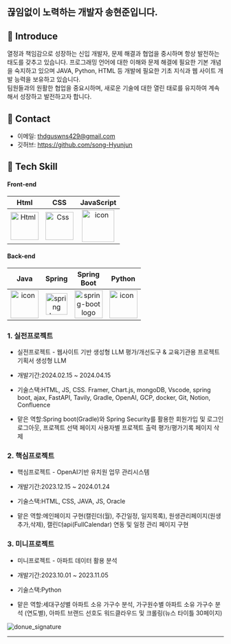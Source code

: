 ## 끊임없이 노력하는 개발자 송현준입니다.

## :pushpin: Introduce
  열정과 책임감으로 성장하는 신입 개발자, 문제 해결과 협업을 중시하며 항상 발전하는 태도를 갖추고 있습니다. 
  프로그래밍 언어에 대한 이해와 문제 해결에 필요한 기본 개념을 숙지하고 있으며 JAVA, Python, HTML 등 개발에 필요한 기초 지식과 웹 사이트 개발 능력을 보유하고 있습니다.  
  팀원들과의 원활한 협업을 중요시하며, 새로운 기술에 대한 열린 태로를 유지하여 계속해서 성장하고 발전하고자 합니다. 

## :pushpin: Contact
- 이메일: thdguswns429@gmail.com
- 깃허브: https://github.com/song-Hyunjun

## :pushpin: Tech Skill
#### Front-end
| Html | CSS | JavaScript |
| :---: | :---: | :---: |
| <img alt="Html" src ="https://upload.wikimedia.org/wikipedia/commons/thumb/6/61/HTML5_logo_and_wordmark.svg/440px-HTML5_logo_and_wordmark.svg.png" width="65" height="65" /> | <img alt="Css" src ="https://upload.wikimedia.org/wikipedia/commons/d/d5/CSS3_logo_and_wordmark.svg" width="65" height="65" /> | <img src="https://techstack-generator.vercel.app/js-icon.svg" alt="icon" width="75" height="75" /> |

#### Back-end
| Java | Spring | Spring<br>Boot | Python |
| :---: | :---: | :---: | :---: |
| <img src="https://techstack-generator.vercel.app/java-icon.svg" alt="icon" width="65" height="65" /> | <img alt="spring logo" src="https://www.vectorlogo.zone/logos/springio/springio-icon.svg" height="50" width="50" > | <img alt="spring-boot logo" src="https://t1.daumcdn.net/cfile/tistory/27034D4F58E660F616" width="65" height="65" > | <img src="https://techstack-generator.vercel.app/python-icon.svg" alt="icon" width="65" height="65" /> |

### 1. 실전프로젝트 
- 실전프로젝트 - 웹사이트 기반 생성형 LLM 평가/개선도구 & 교육기관용 프로젝트 기획서 생성형 LLM
- 개발기간:2024.02.15 ~ 2024.04.15
- 기술스택:HTML, JS, CSS. Framer, Chart.js, mongoDB, Vscode, spring boot, ajax, FastAPI, Tavily, Gradle, OpenAI, GCP, docker, Git, Notion, Confluence

- 맡은 역할:Spring boot(Gradle)와 Spring Security를 활용한 회원가입 및 로그인 로그아웃, 프로젝트 선택 페이지 사용자별 프로젝트 출력 평가/평가기록 페이지 삭제
 
### 2. 핵심프로젝트
- 핵심프로젝트 - OpenAI기반 유치원 업무 관리시스템
- 개발기간:2023.12.15 ~ 2024.01.24
- 기술스택:HTML, CSS, JAVA, JS, Oracle

- 맡은 역할:메인페이지 구현(캘린더(월), 주간일정, 일지목록), 원생관리페이지(원생 추가,삭제), 캘린더api(FullCalendar) 연동 및 일정 관리 페이지 구현
 
### 3. 미니프로젝트
- 미니프로젝트 - 아파트 데이터 활용 분석
- 개발기간:2023.10.01 ~ 2023.11.05
- 기술스택:Python

- 맡은 역할:세대구성별 아파트 소유 가구수 분석, 가구원수별 아파트 소유 가구수 분석 (연도별), 아파트 브랜드 선호도 워드클라우드 및 크롤링(뉴스 타이틀 30페이지)

![donue_signature](https://github.com/song-Hyunjun/song-Hyunjun/assets/153901385/107fa6ae-edf7-413e-b845-1dc5c32b676d)

---
